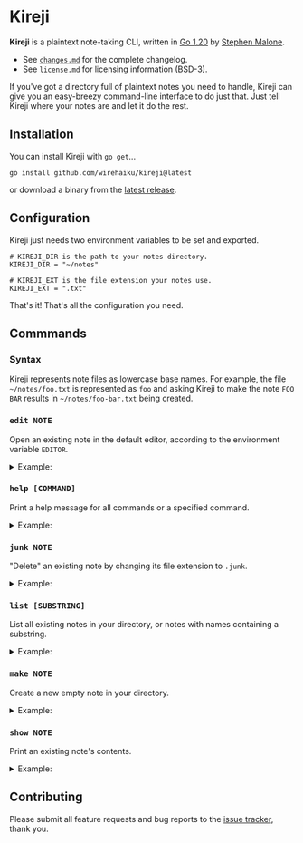 # Kireji

**Kireji** is a plaintext note-taking CLI, written in [Go 1.20][gver] by [Stephen Malone][smal].

- See [`changes.md`][chng] for the complete changelog.
- See [`license.md`][lcns] for licensing information (BSD-3).

If you've got a directory full of plaintext notes you need to handle, Kireji can give you an easy-breezy command-line interface to do just that.
Just tell Kireji where your notes are and let it do the rest.

## Installation

You can install Kireji with `go get`...

```
go install github.com/wirehaiku/kireji@latest
```

or download a binary from the [latest release][rels].

## Configuration

Kireji just needs two environment variables to be set and exported.

```fish
# KIREJI_DIR is the path to your notes directory.
KIREJI_DIR = "~/notes"

# KIREJI_EXT is the file extension your notes use.
KIREJI_EXT = ".txt"
```

That's it! That's all the configuration you need.

## Commmands

### Syntax

Kireji represents note files as lowercase base names.
For example, the file `~/notes/foo.txt` is represented as `foo` and asking Kireji to make the note `FOO BAR` results in `~/notes/foo-bar.txt` being created.

### `edit NOTE`

Open an existing note in the default editor, according to the environment variable `EDITOR`.

<details> <summary>Example:</summary>

```
$ kireji edit party-planner
```

</details>

### `help [COMMAND]`

Print a help message for all commands or a specified command.

<details> <summary>Example:</summary>

```
$ kireji help edit
edit:
  Edit a new or existing note.
  $ kireji edit NOTE
```

</details>

### `junk NOTE`

"Delete" an existing note by changing its file extension to `.junk`.

<details> <summary>Example:</summary>

```
$ kireji junk old-notes
$ ls ~/notes
old-notes.junk
```

</details>

### `list [SUBSTRING]`

List all existing notes in your directory, or notes with names containing a substring.

<details> <summary>Example:</summary>

```
$ kireji list
2023-goals
groceries
party-planner

$ kireji list 2023
2023-goals
```

</details>

### `make NOTE`

Create a new empty note in your directory.

<details> <summary>Example:</summary>

```
$ kireji make new-note
$ ls ~/notes
new-note.txt
```

</details>

### `show NOTE`

Print an existing note's contents.

<details> <summary>Example:</summary>

```
$ kireji show groceries
Need to buy: bread, milk, tomato soup, party streamers...
```

</details> 

## Contributing

Please submit all feature requests and bug reports to the [issue tracker][bugs], thank you.

[bugs]: https://github.com/wirehaiku/kireji/issues
[chng]: https://github.com/wirehaiku/kireji/blob/main/changes.md
[gver]: https://go.dev/doc/go1.20
[lcns]: https://github.com/wirehaiku/kireji/blob/main/license.md
[rels]: https://github.com/wirehaiku/kireji/releases/latest
[smal]: https://wirehaiku.org/


